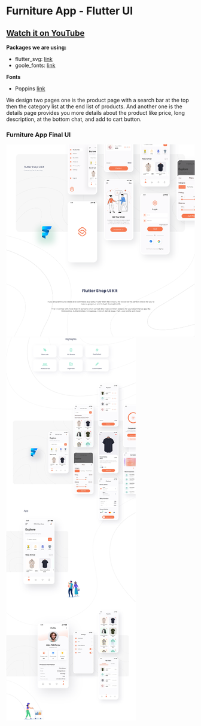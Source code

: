 # Furniture App - Flutter UI

## [Watch it on YouTube](https://youtu.be/bkR7naR1efA)

**Packages we are using:**

- flutter_svg: [link](https://pub.dev/packages/flutter_svg)
- goole_fonts: [link](https://pub.dev/packages/google_fonts)

**Fonts**

- Poppins [link](https://fonts.google.com/specimen/Poppins)

We design two pages one is the product page with a search bar at the top then the category list at the end list of products. And another one is the details page provides you more details about the product like price, long description, at the bottom chat, and add to cart button.

### Furniture App Final UI

![Preview](/preview/0.png)
![Preview](/preview/1.jpg)

<!-- ![App UI](/ui.png) -->
